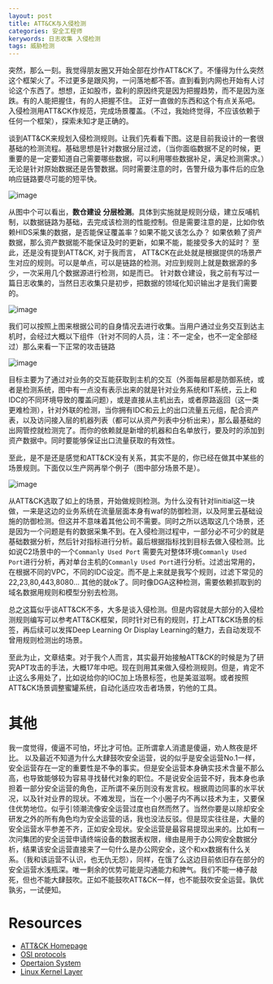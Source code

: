```yaml
---
layout: post
title: ATT&CK与入侵检测
categories: 安全工程师
kerywords: 日志收集 入侵检测 
tags: 威胁检测
---
```



突然，那么一刻。我觉得朋友圈又开始全部在炒作ATT&CK了。不懂得为什么突然这个框架火了。不过更多是跟风狗，一问落地都不答。直到看到内网也开始有人讨论这个东西了。想想，正如股市，盈利的原因终究是因为把握趋势，而不是因为涨跌。有的人能把握住，有的人把握不住。 正好一直做的东西和这个有点关系吧。入侵检测用ATT&CK作规范，完成场景覆盖。（不过，我始终觉得，不应该依赖于任何一个框架），探索未知才是正确的。


谈到ATT&CK来规划入侵检测规则。让我们先看看下图。这是目前我设计的一套很基础的检测流程。基础思想是针对数据分层过滤，（当你面临数据不足的时候，更重要的是一定要知道自己需要哪些数据，可以利用哪些数据补足，满足检测需求。）无论是针对原始数据还是告警数据。同时需要注意的时，告警升级为事件后的应急响应链路要尽可能的短平快。

![image](https://user-images.githubusercontent.com/12653147/64482549-61a05b00-d226-11e9-8cf1-ab8d89318e43.png)

从图中个可以看出，**数仓建设** **分层检测**。具体到实施就是规则分级，建立反哺机制，以数据链路为基础，去完成该检测的性能控制。但是需要注意的是，比如你依赖HIDS采集的数据，是否能保证覆盖率？如果不能又该怎么办？ 如果依赖了资产数据，那么资产数据能不能保证及时的更新，如果不能，能接受多大的延时？
至此，还是没有提到ATT&CK, 对于我而言， ATT&CK在此处就是根据提供的场景产生对应的规则。可以是单点，可以是链路的检测。对应到规则上就是数据源的多少，一次采用几个数据源进行检测，如是而已。
针对数仓建设，我之前有写过一篇日志收集的，当然日志收集只是初步，把数据的领域化知识输出才是我们需要的。

![image](https://user-images.githubusercontent.com/12653147/64482719-e6d93f00-d229-11e9-8612-e33aa0789dc9.png)

我们可以按照上图来根据公司的自身情况去进行收集。当用户通过业务交互到达主机时，会经过大概以下组件（针对不同的人员，注：不一定全，也不一定全部经过）那么来看一下正常的攻击链路

![image](https://user-images.githubusercontent.com/12653147/64482550-66fda580-d226-11e9-858c-7d1325581029.png)

目标主要为了通过对业务的交互能获取到主机的交互（外面每层都是防御系统，或者是检测系统，图中有一点没有表示出来的就是针对业务系统和IT系统，云上和IDC的不同环境导致的覆盖问题），或是直接从主机出去，或者原路返回（这一类更难检测），针对外联的检测，当你拥有IDC和云上的出口流量五元组，配合资产表，以及访问接入层的机器列表（都可以从资产列表中分析出来），那么最基础的出网管控就检测完了。而你的依赖就是新增的机器和白名单放行，要及时的添加到资产数据中。同时要能够保证出口流量获取的有效性。

至此，是不是还是感觉和ATT&CK没有关系，其实不是的，你已经在做其中某些的场景规则。下面仅以生产网再举个例子（图中部分场景不是）。

![image](https://user-images.githubusercontent.com/12653147/64482770-a1694180-d22a-11e9-9f43-059843236089.png) 

从ATT&CK选取了如上的场景，开始做规则检测。为什么没有针对Iinitial这一块做，一来是这边的业务系统在流量层面本身有waf的防御检测，以及阿里云基础设施的防御检测。但这并不意味着其他公司不需要。同时之所以选取这几个场景，还是因为一个问题是有的数据采集不到。在入侵检测过程中，一部分必不可少的就是基础数据分析，然后针对指标进行分析。最后根据指标找到目标去做入侵检测。比如说C2场景中的一个`Commanly Used Port` 需要先对整体环境`Commanly Used Port`进行分析，再对单台主机的`Commanly Used Port`进行分析。过滤出常用的，在根据不同的VPC，不同的IDC设定。而不是上来就是我写个规则，过滤下常见的22,23,80,443,8080... 其他的就ok了。同时像DGA这种检测，需要依赖抓取到的域名数据用规则和模型分别去检测。

总之这篇似乎谈ATT&CK不多，大多是谈入侵检测。但是内容就是大部分的入侵检测规则编写可以参考ATT&CK框架，同时针对已有的规则，打上ATT&CK场景的标签，再后续可以发挥Deep Learning Or Display Learning的魅力，去自动发现不曾用规则检测出的场景。


至此为止，文章结束。对于我个人而言，其实最开始接触ATT&CK的时候是为了研究APT攻击的手法，大概17年中吧。现在则用其来做入侵检测规则。但是，肯定不止这么多用处了，比如说给你的IOC加上场景标签，也是美滋滋啊。或者按照ATT&CK场景调整蜜罐系统，自动化适应攻击者场景，钓他的工具。


# 其他

我一度觉得，傻逼不可怕，坏比才可怕。正所谓拿人消遣是傻逼，劝人熬夜是坏比。 以及最近不知道为什么大肆鼓吹安全运营，说的似乎是安全运营No.1一样，安全运营存在一定的重要性是不争的事实。但是安全运营本身确实技术含量不那么高，也导致能够较为容易寻找替代对象的职位。不是说安全运营不好，我本身也承担着一部分安全运营的角色，正所谓不亲历则没有发言权。根据周边同事的水平状况，以及针对业界的现状。不难发现，当在一个小圈子内不再以技术为主，又要保住优势地位。似乎引领潮流像安全运营过度也自然而然了。当然你要是以除却安全研发之外的所有角色均为安全运营的话，我也没法反驳。但是现实往往是，大量的安全运营水平参差不齐，正如安全现状。安全运营是最容易提现出来的。比如有一次问集团的安全运营申请终端设备的数据表权限，缘由是用于办公网安全数据分析，结果该安全运营直接来了一句什么是办公网安全，这个和xx数据有什么关系。（我和该运营不认识，也无仇无怨），同样，在饿了么这边目前依旧存在部分的安全运营水浅瓶深。唯一剩余的优势可能是沟通能力和脾气。我们不能一棒子敲死，但也不能大肆鼓吹。正如不能鼓吹ATT&CK一样，也不能鼓吹安全运营。孰优孰劣，一试便知。


# Resources

* [ATT&CK Homepage](https://attack.mitre.org/)
* [OSI protocols](https://en.wikipedia.org/wiki/List_of_network_protocols_(OSI_model))
* [Opertaion System](https://en.wikipedia.org/wiki/Kernel_(operating_system))
* [Linux Kernel Layer](https://en.wikipedia.org/wiki/File:Linux_kernel_and_gaming_input-output_latency.svg)